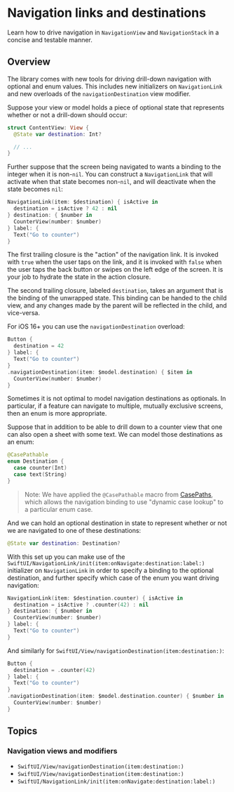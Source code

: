 # Navigation links and destinations

Learn how to drive navigation in `NavigationView` and `NavigationStack` in a concise and testable
manner.

## Overview

The library comes with new tools for driving drill-down navigation with optional and enum values.
This includes new initializers on `NavigationLink` and new overloads of the `navigationDestination`
view modifier.

Suppose your view or model holds a piece of optional state that represents whether or not a
drill-down should occur:

```swift
struct ContentView: View {
  @State var destination: Int?

  // ...
}
```

Further suppose that the screen being navigated to wants a binding to the integer when it is
non-`nil`. You can construct a `NavigationLink` that will activate when that state becomes
non-`nil`, and will deactivate when the state becomes `nil`:

```swift
NavigationLink(item: $destination) { isActive in
  destination = isActive ? 42 : nil
} destination: { $number in
  CounterView(number: $number)
} label: {
  Text("Go to counter")
}
```

The first trailing closure is the "action" of the navigation link. It is invoked with `true` when
the user taps on the link, and it is invoked with `false` when the user taps the back button or
swipes on the left edge of the screen. It is your job to hydrate the state in the action closure.

The second trailing closure, labeled `destination`, takes an argument that is the binding of the
unwrapped state. This binding can be handed to the child view, and any changes made by the parent
will be reflected in the child, and vice-versa.

For iOS 16+ you can use the `navigationDestination` overload:

```swift
Button {
  destination = 42
} label: {
  Text("Go to counter")
}
.navigationDestination(item: $model.destination) { $item in
  CounterView(number: $number)
}
```

Sometimes it is not optimal to model navigation destinations as optionals. In particular, if a
feature can navigate to multiple, mutually exclusive screens, then an enum is more appropriate.

Suppose that in addition to be able to drill down to a counter view that one can also open a
sheet with some text. We can model those destinations as an enum:

```swift
@CasePathable
enum Destination {
  case counter(Int)
  case text(String)
}
```

> Note: We have applied the `@CasePathable` macro from
> [CasePaths](https://github.com/pointfreeco.swift-case-paths), which allows the navigation binding
> to use "dynamic case lookup" to a particular enum case.

And we can hold an optional destination in state to represent whether or not we are navigated to
one of these destinations:

```swift
@State var destination: Destination?
```

With this set up you can make use of the
``SwiftUI/NavigationLink/init(item:onNavigate:destination:label:)`` initializer on
`NavigationLink` in order to specify a binding to the optional destination, and further specify
which case of the enum you want driving navigation:

```swift
NavigationLink(item: $destination.counter) { isActive in
  destination = isActive ? .counter(42) : nil
} destination: { $number in
  CounterView(number: $number)
} label: {
  Text("Go to counter")
}
```

And similarly for ``SwiftUI/View/navigationDestination(item:destination:)``:

```swift
Button {
  destination = .counter(42)
} label: {
  Text("Go to counter")
}
.navigationDestination(item: $model.destination.counter) { $number in
  CounterView(number: $number)
}
```

## Topics

### Navigation views and modifiers

- ``SwiftUI/View/navigationDestination(item:destination:)``
- ``SwiftUI/View/navigationDestination(item:destination:)``
- ``SwiftUI/NavigationLink/init(item:onNavigate:destination:label:)``
